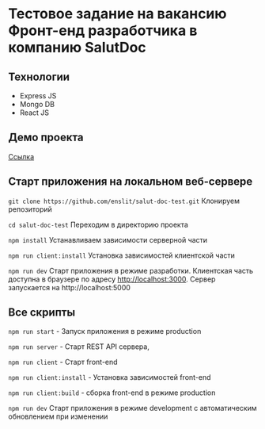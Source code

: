 # Тестовое задание на вакансию Фронт-енд разработчика в компанию SalutDoc

## Технологии

- Express JS
- Mongo DB
- React JS

## Демо проекта

[Ссылка](http://81.163.30.197/)

## Старт приложения на локальном веб-сервере

`git clone https://github.com/enslit/salut-doc-test.git` Клонируем репозиторий

`cd salut-doc-test` Переходим в директорию проекта

`npm install` Устанавливаем зависимости серверной части

`npm run client:install` Установка зависимостей клиентской части

`npm run dev` Старт приложения в режиме разработки. Клиентская часть доступна в браузере по адресу [http://localhost:3000](http://localhost:3000). Сервер запускается на http://localhost:5000

## Все скрипты 

`npm run start` - Запуск приложения в режиме production

`npm run server` - Старт REST API сервера,

`npm run client` - Старт front-end

`npm run client:install` - Установка зависимостей front-end

`npm run client:build` - сборка front-end в режиме production

`npm run dev` Старт приложения в режиме development с автоматическим обновлением при изменении